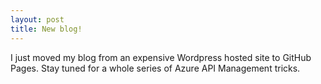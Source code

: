 ```yaml
---
layout: post
title: New blog!
---
```


I just moved my blog from an expensive Wordpress hosted site to GitHub Pages. Stay tuned for a whole series of Azure API Management tricks.
